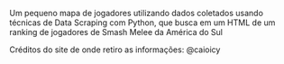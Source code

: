 Um pequeno mapa de jogadores utilizando dados coletados usando técnicas de Data Scraping com Python, que busca em um HTML de um ranking de jogadores de Smash Melee da América do Sul

Créditos do site de onde retiro as informações: @caioicy
